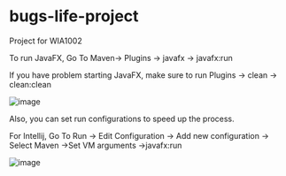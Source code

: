 # bugs-life-project

Project for WIA1002

To run JavaFX,
Go To Maven-> Plugins -> javafx -> javafx:run

If you have problem starting JavaFX, make sure to run Plugins -> clean -> clean:clean

![image](https://user-images.githubusercontent.com/18496769/119246939-4f3e9000-bb75-11eb-9db1-9b2a54c4f3a9.png)

Also, you can set run configurations to speed up the process.

For Intellij,
Go To Run -> Edit Configuration -> Add new configuration -> Select Maven ->Set VM arguments ->javafx:run

![image](https://user-images.githubusercontent.com/18496769/119246928-21594b80-bb75-11eb-99a5-645ec6372f09.png)

